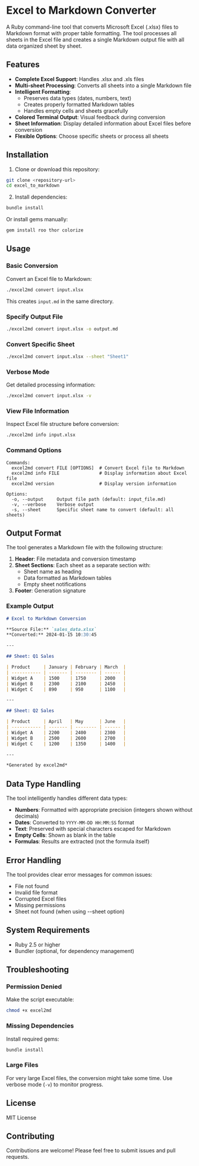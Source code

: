 # Excel to Markdown Converter

A Ruby command-line tool that converts Microsoft Excel (.xlsx) files to Markdown format with proper table formatting. The tool processes all sheets in the Excel file and creates a single Markdown output file with all data organized sheet by sheet.

## Features

- **Complete Excel Support**: Handles .xlsx and .xls files
- **Multi-sheet Processing**: Converts all sheets into a single Markdown file
- **Intelligent Formatting**:
  - Preserves data types (dates, numbers, text)
  - Creates properly formatted Markdown tables
  - Handles empty cells and sheets gracefully
- **Colored Terminal Output**: Visual feedback during conversion
- **Sheet Information**: Display detailed information about Excel files before conversion
- **Flexible Options**: Choose specific sheets or process all sheets

## Installation

1. Clone or download this repository:
```bash
git clone <repository-url>
cd excel_to_markdown
```

2. Install dependencies:
```bash
bundle install
```

Or install gems manually:
```bash
gem install roo thor colorize
```

## Usage

### Basic Conversion

Convert an Excel file to Markdown:
```bash
./excel2md convert input.xlsx
```

This creates `input.md` in the same directory.

### Specify Output File

```bash
./excel2md convert input.xlsx -o output.md
```

### Convert Specific Sheet

```bash
./excel2md convert input.xlsx --sheet "Sheet1"
```

### Verbose Mode

Get detailed processing information:
```bash
./excel2md convert input.xlsx -v
```

### View File Information

Inspect Excel file structure before conversion:
```bash
./excel2md info input.xlsx
```

### Command Options

```
Commands:
  excel2md convert FILE [OPTIONS]  # Convert Excel file to Markdown
  excel2md info FILE               # Display information about Excel file
  excel2md version                 # Display version information

Options:
  -o, --output     Output file path (default: input_file.md)
  -v, --verbose    Verbose output
  -s, --sheet      Specific sheet name to convert (default: all sheets)
```

## Output Format

The tool generates a Markdown file with the following structure:

1. **Header**: File metadata and conversion timestamp
2. **Sheet Sections**: Each sheet as a separate section with:
   - Sheet name as heading
   - Data formatted as Markdown tables
   - Empty sheet notifications
3. **Footer**: Generation signature

### Example Output

```markdown
# Excel to Markdown Conversion

**Source File:** `sales_data.xlsx`
**Converted:** 2024-01-15 10:30:45

---

## Sheet: Q1 Sales

| Product     | January | February | March  |
| ----------- | ------- | -------- | ------ |
| Widget A    | 1500    | 1750     | 2000   |
| Widget B    | 2300    | 2100     | 2450   |
| Widget C    | 890     | 950      | 1100   |

---

## Sheet: Q2 Sales

| Product     | April   | May      | June   |
| ----------- | ------- | -------- | ------ |
| Widget A    | 2200    | 2400     | 2300   |
| Widget B    | 2500    | 2600     | 2700   |
| Widget C    | 1200    | 1350     | 1400   |

---

*Generated by excel2md*
```

## Data Type Handling

The tool intelligently handles different data types:

- **Numbers**: Formatted with appropriate precision (integers shown without decimals)
- **Dates**: Converted to `YYYY-MM-DD HH:MM:SS` format
- **Text**: Preserved with special characters escaped for Markdown
- **Empty Cells**: Shown as blank in the table
- **Formulas**: Results are extracted (not the formula itself)

## Error Handling

The tool provides clear error messages for common issues:

- File not found
- Invalid file format
- Corrupted Excel files
- Missing permissions
- Sheet not found (when using --sheet option)

## System Requirements

- Ruby 2.5 or higher
- Bundler (optional, for dependency management)

## Troubleshooting

### Permission Denied

Make the script executable:
```bash
chmod +x excel2md
```

### Missing Dependencies

Install required gems:
```bash
bundle install
```

### Large Files

For very large Excel files, the conversion might take some time. Use verbose mode (`-v`) to monitor progress.

## License

MIT License

## Contributing

Contributions are welcome! Please feel free to submit issues and pull requests.
